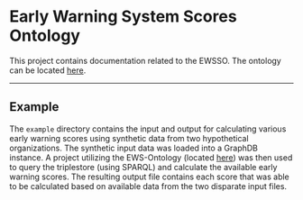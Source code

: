 # Early Warning System Scores Ontology

This project contains documentation related to the EWSSO. The ontology can be located [here](https://github.com/zcilia/ews-ontology).

---

## Example

The `example` directory contains the input and output for calculating various early warning scores using synthetic data from two hypothetical organizations.  The synthetic input data was loaded into a GraphDB instance.  A project utilizing the EWS-Ontology (located [here](https://github.com/jmwhorton/ontosheep)) was then used to query the triplestore (using SPARQL) and calculate the available early warning scores.  The resulting output file contains each score that was able to be calculated based on available data from the two disparate input files.
